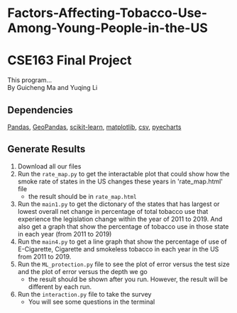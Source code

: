 # Factors-Affecting-Tobacco-Use-Among-Young-People-in-the-US
# CSE163 Final Project
This program...\
By Guicheng Ma and Yuqing Li

## Dependencies
[Pandas](https://pandas.pydata.org/),
[GeoPandas](https://geopandas.org/en/stable/),
[scikit-learn](https://scikit-learn.org/stable),
[matplotlib](https://matplotlib.org/),
[csv](https://docs.python.org/3/library/csv.html),
[pyecharts](https://pyecharts.org/#/)

## Generate Results
1. Download all our files
2. Run the `rate_map.py` to get the interactable plot that could show how the smoke
rate of states in the US changes these years in 'rate_map.html' file
   - the result should be in `rate_map.html`
3. Run the `main1.py` to get the dictonary of the states that has largest or lowest
overall net change in percentage of total tobacco use that experience the legislation
change within the year of 2011 to 2019. And also get a graph that show the percentage
of tobacco use in those state in each year (from 2011 to 2019)
4. Run the `main4.py` to get a line graph that show the percentage of use of E-Cigarette,
Cigarette and smokeless tobacco in each year in the US from 2011 to 2019.
5. Run the `ML_protection.py` file to see the plot of error versus the test size and
the plot of error versus the depth we go
   - the result should be shown after you run. However, the result will be different by each run.
6. Run the `interaction.py` file to take the survey
   - You will see some questions in the terminal
